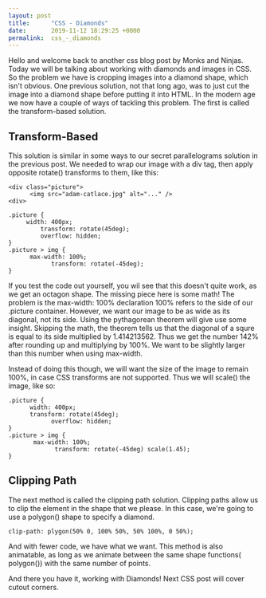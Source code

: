 ```yaml
---
layout: post
title:      "CSS - Diamonds"
date:       2019-11-12 18:29:25 +0000
permalink:  css_-_diamonds
---
```



Hello and welcome back to another css blog post by Monks and Ninjas. Today we will be talking about working with diamonds and images in CSS. So the problem we have is cropping images into a diamond shape, which isn't obvious. One previous solution, not that long ago, was to just cut the image into a diamond shape before putting it into HTML. In the modern age we now have a couple of ways of tackling this problem. The first is called the transform-based solution.

## Transform-Based

This solution is similar in some ways to our secret parallelograms solution in the previous post. We needed to wrap our image with a div tag, then apply opposite rotate() transforms to them, like this:

```
<div class="picture">
      <img src="adam-catlace.jpg" alt="..." />
<div>

.picture {
     width: 400px;
		 transform: rotate(45deg);
		 overflow: hidden;
}
.picture > img {
      max-width: 100%;
			transform: rotate(-45deg);
}
```

If you test the code out yourself, you wil see that this doesn't quite work, as we get an octagon shape.  The missing piece here is some math! The problem is the max-width: 100% declaration 100% refers to the side of our .picture container. However, we want our image to be as wide as its diagonal, not its side. Using the pythagorean theorem will give use some insight. Skipping the math, the theorem tells us that the diagonal of a squre is equal to its side multiplied by 1.414213562. Thus we get the number 142% after rounding up and multiplying by 100%. We want to be slightly larger than this number when using max-width.

Instead of doing this though, we will want the size of the image to remain 100%, in case CSS transforms are not supported. Thus we will scale() the image, like so:

```
.picture {
      width: 400px;
      transform: rotate(45deg);
			overflow: hidden;
}
.picture > img {
       max-width: 100%;
			 transform: rotate(-45deg) scale(1.45);
}
```

## Clipping Path

The next method is called the clipping path solution. Clipping paths allow us to clip the element in the shape that we please. In this case, we're going to use a polygon() shape to specify a diamond.

```
clip-path: plygon(50% 0, 100% 50%, 50% 100%, 0 50%);
```

And with fewer code, we have what we want. This method is also animatable, as long as we animate between the same shape functions( polygon()) with the same number of points. 

And there you have it, working with Diamonds! Next CSS post will cover cutout corners.
